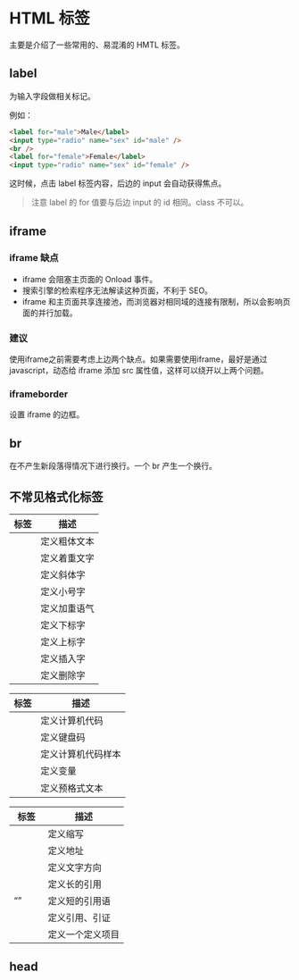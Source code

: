 # HTML 标签

主要是介绍了一些常用的、易混淆的 HMTL 标签。

## label

为输入字段做相关标记。

例如：

```html
<label for="male">Male</label>
<input type="radio" name="sex" id="male" />
<br />
<label for="female">Female</label>
<input type="radio" name="sex" id="female" />
```

这时候，点击 label 标签内容，后边的 input 会自动获得焦点。

> 注意 label 的 for 值要与后边 input 的 id 相同。class 不可以。

## iframe

### iframe 缺点

- iframe 会阻塞主页面的 Onload 事件。
- 搜索引擎的检索程序无法解读这种页面，不利于 SEO。
- iframe 和主页面共享连接池，而浏览器对相同域的连接有限制，所以会影响页面的并行加载。

### 建议

使用iframe之前需要考虑上边两个缺点。如果需要使用iframe，最好是通过 javascript，动态给 iframe 添加 src 属性值，这样可以绕开以上两个问题。

### iframeborder

设置 iframe 的边框。

## br

在不产生新段落得情况下进行换行。一个 br 产生一个换行。

## 不常见格式化标签

|标签|	描述    |
|-------|--------------|
|<b>    |定义粗体文本   |
|<em>   |定义着重文字   |
|<i>    |定义斜体字     |
|<small>|定义小号字     |
|<strong>|定义加重语气  |
|<sub>  |定义下标字     |
|<sup>  |定义上标字     |
|<ins>  |定义插入字     |
|<del>  |定义删除字     |


|标签	|描述|
|-------|--------------|
|<code>	|定义计算机代码 |
|<kbd>	|定义键盘码     |
|<samp>	|定义计算机代码样本|
|<var>	|定义变量       |
|<pre>	|定义预格式文本 |


|标签	|描述               |
|-------|-----------------|
|<abbr>	    |定义缩写   |
|<address>	|定义地址   |
|<bdo>	    |定义文字方向   |
|<blockquote>	|定义长的引用|
|<q>	    |定义短的引用语 |
|<cite>	    |定义引用、引证 |
|<dfn>	    |定义一个定义项目|

## head

### <title>

定义文档的标题，一般显示在浏览器的标签中。

### <base>

定义页面中所有链接默认的链接地址。

```html
<head>
<base href="http://www.runoob.com/images/" target="_blank">
</head>
```

### <meta>

用来描述 HTML 文档的描述，关键词，作者，字符集等。

```html
<head>
<meta charset="utf-8"> 
<title>菜鸟教程(runoob.com)</title> 
<meta name="description" content="免费在线教程">
<meta name="keywords" content="HTML,CSS,XML,JavaScript">
<meta name="author" content="runoob">
</head>
```

### 图标

```html
<link rel="shortcup icon" href="img_url">
```

## 图片映射

实现图片的部分区域可点击。

```html
<img src="planets.gif" width="145" height="126" alt="Planets" usemap="#planetmap">

<map name="planetmap">
    <!-- x1,y1 左上坐标，x2,y2 右下坐标 -->
    <area shape="rect" coords="x1,y1,x2,y2" alt="Sun" href="sun.htm">
    <!-- 圆，x1，y1，半径 -->
    <area shape="circle" coords="90,58,3" alt="Mercury" href="mercur.htm">
    <area shape="circle" coords="124,58,8" alt="Venus" href="venus.htm">
    <!-- 多边形，每个点坐标（x1，y1）... -->
</map>
```

[运行结果](http://www.runoob.com/try/try.php?filename=tryhtml_areamap)

## table 

表格标签。

tr：一行。

th：表头，单元格。

td：表体，单元格。

caption：定义表格标题。

colgroup：定义表格列的组。

col：定义表格列的属性。

thead：定义表格的页眉。

tbody：定义表格的主体。

tfoot：定义表格的页脚。

## ul

ul + li，无序列表。

ol + li，有序列表。

dl + (dt + dd)，自定义列表，dt 为列表项，dd 为列表项描述。

## input

text，输入框。

password，密码字段。

radio，单选按钮。对应的常见的属性值有 value、name、checked。

checkbox，多选按钮，常见的属性值有 value、name、checked。

submit，提交按钮。

reset，重置按钮。

## noscript

noscript 标签提供无法使用脚本时的替代内容，比方在浏览器禁用脚本时，或浏览器不支持客户端脚本时。

noscript 元素可包含普通 HTML 页面的 body 元素中能够找到的所有元素。

只有在浏览器不支持脚本或者禁用脚本时，才会显示 <noscript> 元素中的内容：

```html
<script>
    document.write("Hello World!")
</script>
<noscript>抱歉，你的浏览器不支持 JavaScript!</noscript>
```
